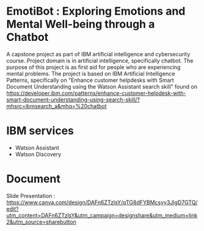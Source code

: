 # EmotiBot : Exploring Emotions and Mental Well-being through a Chatbot
A capstone project as part of IBM artificial intelligence and cybersecurity course. Project domain is in artificial intelligence, specifically chatbot. The purpose of this project is as first aid for people who are experiencing mental problems. The project is based on IBM Artificial Intelligence Patterns, specifically on "Enhance customer helpdesks with Smart Document Understanding using the Watson Assistant search skill" found on https://developer.ibm.com/patterns/enhance-customer-helpdesk-with-smart-document-understanding-using-search-skill/?mhsrc=ibmsearch_a&mhq=%20chatbot

# IBM services
- Watson Assistant
- Watson Discovery

# Document

Slide Presentation : https://www.canva.com/design/DAFn6ZTzlsY/qTG8dFYBMcsyy3JlgD7GTQ/edit?utm_content=DAFn6ZTzlsY&utm_campaign=designshare&utm_medium=link2&utm_source=sharebutton
